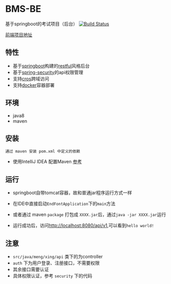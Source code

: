 # BMS-BE
基于springboot的考试项目（后台）
[![Build Status](https://travis-ci.org/MengStar/BMS-BE.svg?branch=develop)](https://travis-ci.org/MengStar/BMS-BE)

[前端项目地址](https://github.com/MengStar/lanou)

## 特性

- 基于[springboot](https://spring.io/guides)构建的[restful](http://www.ruanyifeng.com/blog/2014/05/restful_api.html)风格后台
- 基于[spring-security](http://docs.spring.io/spring-security/site/docs/5.0.0.M3/reference/htmlsingle/)的api权限管理
- 支持[cros](http://www.ruanyifeng.com/blog/2016/04/cors.html)跨域访问
- 支持[docker](https://baike.baidu.com/item/Docker/13344470?fr=aladdin)容器部署

## 环境

* java8
* maven

## 安装

```
通过 maven 安装 pom.xml 中定义的依赖  
```
- 使用IntelliJ IDEA 配置Maven [参考](http://blog.csdn.net/qq_32588349/article/details/51461182)

## 运行

- springboot自带tomcat容器，故和普通jar程序运行方式一样

- 在IDE中直接启动``EndFontApplication``下的``main``方法

- 或者通过 maven ``package`` 打包成 ``XXXX.jar``后，通过``java -jar XXXX.jar``运行

- 运行成功后，访问[http://localhost:8080/api/v1](http://localhost:8080/api/v1),可以看到``hello world!``

## 注意

- `src/java/meng/xing/api` 类下的为controller
- `auth` 下为用户登录、注册接口，不需要权限
-  其余接口需要认证
-  具体权限认证，参考 `security` 下的代码